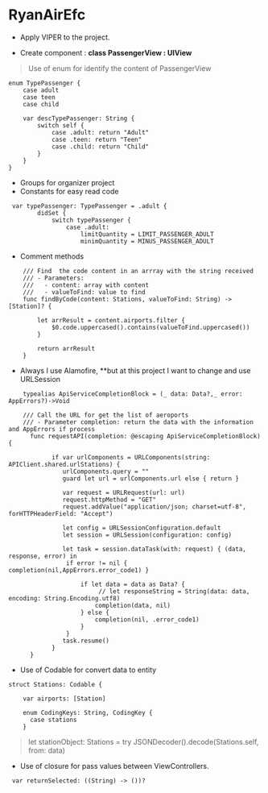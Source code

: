 # RyanAirEfc

- Apply VIPER to the project.

- Create component : **class PassengerView : UIView** 
> Use of enum for identify the content of PassengerView
 
```
enum TypePassenger {
    case adult
    case teen
    case child
    
    var descTypePassenger: String {
        switch self {
            case .adult: return "Adult"
            case .teen: return "Teen"
            case .child: return "Child"
        }
    }
}
```
  
- Groups for organizer project
- Constants for easy read code
```
 var typePassenger: TypePassenger = .adult {
        didSet {
            switch typePassenger {
                case .adult:
                    limitQuantity = LIMIT_PASSENGER_ADULT
                    minimQuantity = MINUS_PASSENGER_ADULT
```
- Comment methods
```
    /// Find  the code content in an arrray with the string received
    /// - Parameters:
    ///   - content: array with content
    ///   - valueToFind: value to find
    func findByCode(content: Stations, valueToFind: String) -> [Station]? {
        
        let arrResult = content.airports.filter {
            $0.code.uppercased().contains(valueToFind.uppercased())
        }
        
        return arrResult
    }
```
- Always I use Alamofire, **but at this project I want to change and use URLSession
```
    typealias ApiServiceCompletionBlock = (_ data: Data?,_ error: AppErrors?)->Void
    
    /// Call the URL for get the list of aeroports
    /// - Parameter completion: return the data with the information and AppErrors if process
      func requestAPI(completion: @escaping ApiServiceCompletionBlock) {
        
            if var urlComponents = URLComponents(string: APIClient.shared.urlStations) {
               urlComponents.query = ""
               guard let url = urlComponents.url else { return }
                
               var request = URLRequest(url: url)
               request.httpMethod = "GET"
               request.addValue("application/json; charset=utf-8", forHTTPHeaderField: "Accept")
                
               let config = URLSessionConfiguration.default
               let session = URLSession(configuration: config)
                
               let task = session.dataTask(with: request) { (data, response, error) in
                if error != nil { completion(nil,AppErrors.error_code1) }
                    
                    if let data = data as Data? {
                         // let responseString = String(data: data, encoding: String.Encoding.utf8)
                        completion(data, nil)
                    } else {
                        completion(nil, .error_code1)
                    }
                }
               task.resume()
            }
      }

```

- Use of Codable for convert data to entity

```
struct Stations: Codable {
    
    var airports: [Station]
    
    enum CodingKeys: String, CodingKey {
      case stations
    }
```
  
> let stationObject: Stations = try JSONDecoder().decode(Stations.self, from: data)

- Use of closure for pass values between ViewControllers.
```
 var returnSelected: ((String) -> ())?



